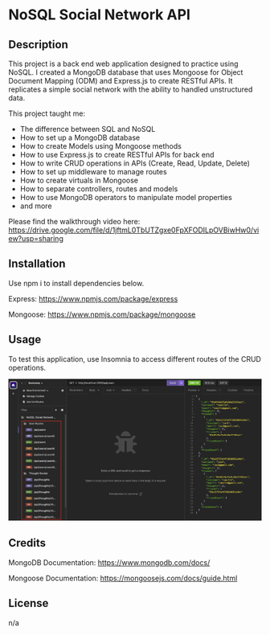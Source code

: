 # NoSQL Social Network API

## Description
This project is a back end web application designed to practice using NoSQL. I created a MongoDB database that uses Mongoose for Object Document Mapping (ODM) and Express.js to create RESTful APIs. It replicates a simple social network with the ability to handled unstructured data.

This project taught me:
* The difference between SQL and NoSQL
* How to set up a MongoDB database
* How to create Models using Mongoose methods
* How to use Express.js to create RESTful APIs for back end
* How to write CRUD operations in APIs (Create, Read, Update, Delete)
* How to set up middleware to manage routes
* How to create virtuals in Mongoose
* How to separate controllers, routes and models
* How to use MongoDB operators to manipulate model properties
* and more

Please find the walkthrough video here: https://drive.google.com/file/d/1jftmL0TbUTZgxe0FpXFODILpOVBiwHw0/view?usp=sharing

## Installation
Use npm i to install dependencies below.

Express: https://www.npmjs.com/package/express

Mongoose: https://www.npmjs.com/package/mongoose

## Usage
To test this application, use Insomnia to access different routes of the CRUD operations.

![Insomnia UI with all of the CRUD operations and routes](assets/insomnia-routes.png)

## Credits
MongoDB Documentation: https://www.mongodb.com/docs/

Mongoose Documentation: https://mongoosejs.com/docs/guide.html

## License
n/a